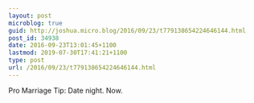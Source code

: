 ```yaml
---
layout: post
microblog: true
guid: http://joshua.micro.blog/2016/09/23/t779138654224646144.html
post_id: 34938
date: 2016-09-23T13:01:45+1100
lastmod: 2019-07-30T17:41:21+1100
type: post
url: /2016/09/23/t779138654224646144.html
---
```

Pro Marriage Tip: Date night. Now.

